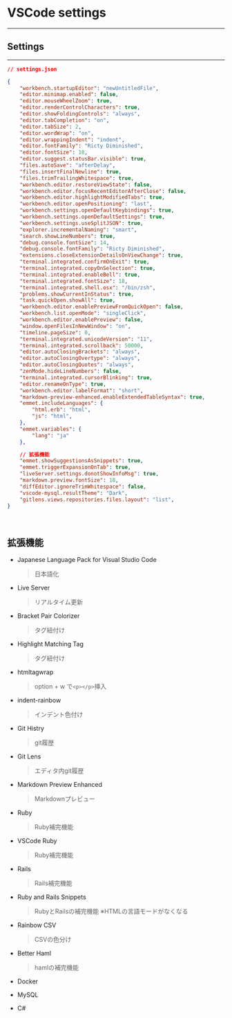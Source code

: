 # VSCode settings
---


## Settings
---
```json
// settings.json

{
    "workbench.startupEditor": "newUntitledFile",
    "editor.minimap.enabled": false,
    "editor.mouseWheelZoom": true,
    "editor.renderControlCharacters": true,
    "editor.showFoldingControls": "always",
    "editor.tabCompletion": "on",
    "editor.tabSize": 2,
    "editor.wordWrap": "on",
    "editor.wrappingIndent": "indent",
    "editor.fontFamily": "Ricty Diminished",
    "editor.fontSize": 18,
    "editor.suggest.statusBar.visible": true,
    "files.autoSave": "afterDelay",
    "files.insertFinalNewline": true,
    "files.trimTrailingWhitespace": true,
    "workbench.editor.restoreViewState": false,
    "workbench.editor.focusRecentEditorAfterClose": false,
    "workbench.editor.highlightModifiedTabs": true,
    "workbench.editor.openPositioning": "last",
    "workbench.settings.openDefaultKeybindings": true,
    "workbench.settings.openDefaultSettings": true,
    "workbench.settings.useSplitJSON": true,
    "explorer.incrementalNaming": "smart",
    "search.showLineNumbers": true,
    "debug.console.fontSize": 14,
    "debug.console.fontFamily": "Ricty Diminished",
    "extensions.closeExtensionDetailsOnViewChange": true,
    "terminal.integrated.confirmOnExit": true,
    "terminal.integrated.copyOnSelection": true,
    "terminal.integrated.enableBell": true,
    "terminal.integrated.fontSize": 18,
    "terminal.integrated.shell.osx": "/bin/zsh",
    "problems.showCurrentInStatus": true,
    "task.quickOpen.showAll": true,
    "workbench.editor.enablePreviewFromQuickOpen": false,
    "workbench.list.openMode": "singleClick",
    "workbench.editor.enablePreview": false,
    "window.openFilesInNewWindow": "on",
    "timeline.pageSize": 0,
    "terminal.integrated.unicodeVersion": "11",
    "terminal.integrated.scrollback": 50000,
    "editor.autoClosingBrackets": "always",
    "editor.autoClosingOvertype": "always",
    "editor.autoClosingQuotes": "always",
    "zenMode.hideLineNumbers": false,
    "terminal.integrated.cursorBlinking": true,
    "editor.renameOnType": true,
    "workbench.editor.labelFormat": "short",
    "markdown-preview-enhanced.enableExtendedTableSyntax": true,
    "emmet.includeLanguages": {
        "html.erb": "html",
        "js": "html",
    },
    "emmet.variables": {
        "lang": "ja"
    },

    // 拡張機能
    "emmet.showSuggestionsAsSnippets": true,
    "emmet.triggerExpansionOnTab": true,
    "liveServer.settings.donotShowInfoMsg": true,
    "markdown.preview.fontSize": 18,
    "diffEditor.ignoreTrimWhitespace": false,
    "vscode-mysql.resultTheme": "Dark",
    "gitlens.views.repositories.files.layout": "list",
}
```
<br>

## 拡張機能
- Japanese Language Pack for Visual Studio Code
    > 日本語化

- Live Server
    > リアルタイム更新

- Bracket Pair Colorizer
    > タグ紐付け

- Highlight Matching Tag
    > タグ紐付け

- htmltagwrap
    > option + w で`<p></p>`挿入

- indent-rainbow
    > インデント色付け

- Git Histry
    > git履歴

- Git Lens
    > エディタ内git履歴

- Markdown Preview Enhanced
    > Markdownプレビュー

- Ruby
    > Ruby補完機能

- VSCode Ruby
    > Ruby補完機能

- Rails
    > Rails補完機能

- Ruby and Rails Snippets
    > RubyとRailsの補完機能
    > ※HTMLの言語モードがなくなる

- Rainbow CSV
    > CSVの色分け

- Better Haml
    > hamlの補完機能

- Docker

- MySQL

- C#
